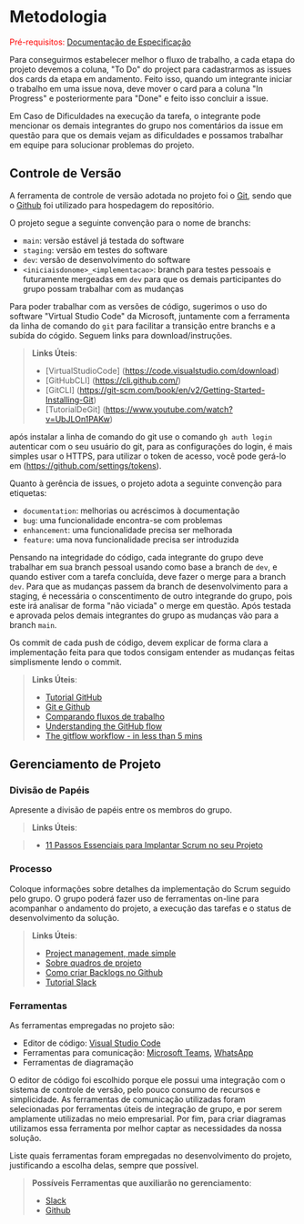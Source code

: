 
# Metodologia

<span style="color:red">Pré-requisitos: <a href="2-Especificação do Projeto.md"> Documentação de Especificação</a></span>

Para conseguirmos estabelecer melhor o fluxo de trabalho, a cada etapa do projeto devemos a coluna, "To Do" do project para cadastrarmos as issues dos cards da etapa em andamento. Feito isso, quando um integrante iniciar o trabalho em uma issue nova, deve mover o card para a coluna "In Progress" e posteriormente para "Done" e feito isso concluir a issue.

Em Caso de Dificuldades na execução da tarefa, o integrante pode mencionar os demais integrantes do grupo nos comentários da issue em questão para que os demais vejam as dificuldades e possamos trabalhar em equipe para solucionar problemas do projeto.


## Controle de Versão

A ferramenta de controle de versão adotada no projeto foi o [Git](https://git-scm.com/), sendo que o [Github](https://github.com)
foi utilizado para hospedagem do repositório.

O projeto segue a seguinte convenção para o nome de branchs:

- `main`: versão estável já testada do software
- `staging`: versão em testes do software
- `dev`: versão de desenvolvimento do software
- `<iniciaisdonome>_<implementacao>`: branch para testes pessoais e futuramente mergeadas em `dev` para que os demais participantes do grupo possam trabalhar com as mudanças

Para poder trabalhar com as versões de código, sugerimos o uso do software "Virtual Studio Code" da Microsoft, juntamente com a ferramenta da linha de comando do `git` para facilitar a transição entre branchs e a subída do cógido. Seguem links para download/instruções.

> **Links Úteis**:
> - [VirtualStudioCode] (https://code.visualstudio.com/download)
> - [GitHubCLI] (https://cli.github.com/)
> - [GitCLI] (https://git-scm.com/book/en/v2/Getting-Started-Installing-Git)
> - [TutorialDeGit] (https://www.youtube.com/watch?v=UbJLOn1PAKw)

após instalar a linha de comando do git use o comando `gh auth login` autenticar com o seu usuário do git, para as configurações do login, é mais simples usar o HTTPS, para utilizar o token de acesso, você pode gerá-lo em (https://github.com/settings/tokens).

Quanto à gerência de issues, o projeto adota a seguinte convenção para
etiquetas:

- `documentation`: melhorias ou acréscimos à documentação
- `bug`: uma funcionalidade encontra-se com problemas
- `enhancement`: uma funcionalidade precisa ser melhorada
- `feature`: uma nova funcionalidade precisa ser introduzida

Pensando na integridade do código, cada integrante do grupo deve trabalhar em sua branch pessoal usando como base a branch de `dev`, e quando estiver com a tarefa concluída, deve fazer o merge para a branch `dev`. Para que as mudanças passem da branch de desenvolvimento para a staging, é necessária o conscentimento de outro integrande do grupo, pois este irá analisar de forma "não viciada" o merge em questão. Após testada e aprovada pelos demais integrantes do grupo as mudanças vão para a branch `main`.

Os commit de cada push de código, devem explicar de forma clara a implementação feita para que todos consigam entender as mudanças feitas simplismente lendo o commit.

> **Links Úteis**:
> - [Tutorial GitHub](https://guides.github.com/activities/hello-world/)
> - [Git e Github](https://www.youtube.com/playlist?list=PLHz_AreHm4dm7ZULPAmadvNhH6vk9oNZA)
> - [Comparando fluxos de trabalho](https://www.atlassian.com/br/git/tutorials/comparing-workflows)
> - [Understanding the GitHub flow](https://guides.github.com/introduction/flow/)
> - [The gitflow workflow - in less than 5 mins](https://www.youtube.com/watch?v=1SXpE08hvGs)

## Gerenciamento de Projeto

### Divisão de Papéis

Apresente a divisão de papéis entre os membros do grupo.

> **Links Úteis**:

> - [11 Passos Essenciais para Implantar Scrum no seu
> Projeto](https://mindmaster.com.br/scrum-11-passos/)

### Processo

Coloque  informações sobre detalhes da implementação do Scrum seguido pelo grupo. O grupo poderá fazer uso de ferramentas on-line para acompanhar o andamento do projeto, a execução das tarefas e o status de desenvolvimento da solução.

> **Links Úteis**:
> - [Project management, made simple](https://github.com/features/project-management/)
> - [Sobre quadros de projeto](https://docs.github.com/pt/github/managing-your-work-on-github/about-project-boards)
> - [Como criar Backlogs no Github](https://www.youtube.com/watch?v=RXEy6CFu9Hk)
> - [Tutorial Slack](https://slack.com/intl/en-br/)

### Ferramentas

As ferramentas empregadas no projeto são:

- Editor de código: [Visual Studio Code](https://code.visualstudio.com/)
- Ferramentas para comunicação: [Microsoft Teams](https://www.microsoft.com/pt-br/microsoft-teams/group-chat-software), [WhatsApp](https://www.whatsapp.com/?lang=pt_br)
- Ferramentas de diagramação

O editor de código foi escolhido porque ele possui uma integração com o sistema de controle de versão, pelo pouco consumo de recursos e simplicidade.
As ferramentas de comunicação utilizadas foram selecionadas por ferramentas úteis de integração de grupo, e por serem amplamente utilizadas no meio empresarial.
Por fim, para criar diagramas utilizamos essa ferramenta por melhor captar as necessidades da nossa solução.

Liste quais ferramentas foram empregadas no desenvolvimento do projeto, justificando a escolha delas, sempre que possível.

> **Possíveis Ferramentas que auxiliarão no gerenciamento**:
> - [Slack](https://slack.com/)
> - [Github](https://github.com/)
